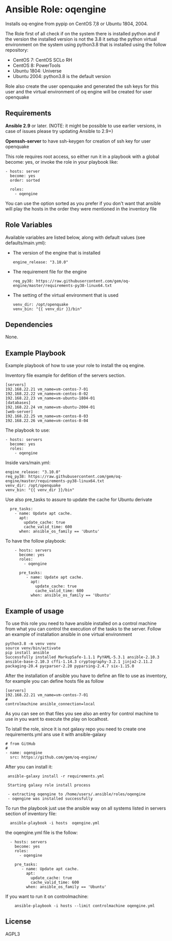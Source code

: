 Ansible Role: oqengine
=========

Installs oq-engine from pypip on CentOS 7,8 or Ubuntu 1804, 2004.

The Role first of all check if on the system there is installed python and if the version the installed version is not the 3.8 it setup the python virtual environment on the system using python3.8 that is installed using the follow repository:

- CentOS 7: CentOS SCLo RH
- CentOS 8: PowerTools 
- Ubuntu 1804: Universe
- Ubuntu 2004: python3.8 is the default version 

Role also create the user openquake and generated the ssh keys for this user and the virtual environment of oq engine will be created for user openquake

Requirements
------------

**Ansible 2.9** or later. (NOTE: it might be possible to use earlier versions, in case of issues please try updating Ansible to 2.9+)

**Openssh-server** to have ssh-keygen for creation of ssh key for user openquake 

This role requires root access, so either run it in a playbook with a global become: yes, or invoke the role in your playbook like:

    - hosts: server
      become: yes
      order: sorted

      roles:
        - oqengine

You can use the option sorted as you prefer if you don't want that ansible will play the hosts in the order they were mentioned in the inventory file

Role Variables
--------------
Available variables are listed below, along with default values (see defaults/main.yml):

- The version of the engine that is installed
    
    ```
    engine_release: "3.10.0"
    ```
    
- The requirement file for the engine 
 
     ```
    req_py38: https://raw.githubusercontent.com/gem/oq-engine/master/requirements-py38-linux64.txt
    ```
    
- The setting of the virtual environment that is used

    ```
    venv_dir: /opt/openquake
    venv_bin: "{{ venv_dir }}/bin"
    ```
    
Dependencies
------------

None.

Example Playbook
----------------

Example playbook of how to use your role to install the oq engine.

Inventory file example for defition of the servers section.

    [servers]
    192.168.22.21 vm_name=vm-centos-7-01
    192.168.22.22 vm_name=vm-centos-8-02
    192.168.22.23 vm_name=vm-ubuntu-1804-01
    [databases]
    192.168.22.24 vm_name=vm-ubuntu-2004-01
    [web-server]
    192.168.22.25 vm_name=vm-centos-8-03
    192.168.22.26 vm_name=vm-centos-8-04
    
The playbook to use:

    - hosts: servers
      become: yes
      roles:
        - oqengine
        
Inside vars/main.yml:

    engine_release: "3.10.0"
    req_py38: https://raw.githubusercontent.com/gem/oq-engine/master/requirements-py38-linux64.txt
    venv_dir: /opt/openquake
    venv_bin: "{{ venv_dir }}/bin"
    
Use also pre_tasks to assure to update the cache for Ubuntu derivate

      pre_tasks:
        - name: Update apt cache.
          apt:
            update_cache: true
            cache_valid_time: 600
          when: ansible_os_family == 'Ubuntu'

To have the follow playbook:

        - hosts: servers
          become: yes
          roles:
            - oqengine

          pre_tasks:
             - name: Update apt cache.
               apt:
                 update_cache: true
                 cache_valid_time: 600
               when: ansible_os_family == 'Ubuntu'

Example of usage
----------------

To use this role you need to have ansible installed on a control machine from what you can control the execution of the tasks to the server.
Follow an example of installation ansible in one virtual environment

    python3.8 -m venv venv
    source venv/bin/activate
    pip install ansible
    Successfully installed MarkupSafe-1.1.1 PyYAML-5.3.1 ansible-2.10.3 ansible-base-2.10.3 cffi-1.14.3 cryptography-3.2.1 jinja2-2.11.2 packaging-20.4 pycparser-2.20 pyparsing-2.4.7 six-1.15.0
    
 After the installation of ansible you have to define an file to use as inventory, for example you can define hosts file as follow
      
    [servers]
    192.168.22.21 vm_name=vm-centos-7-01
    #
    controlmachine ansible_connection=local
 
 As you can see on that files you see also an entry for control machine to use in you want to execute the play on localhost.
 
 To istall the role, since it is not galaxy repo you need to create one requirements.yml ans use it with ansible-galaxy
  
    # from GitHub
    # 
    - name: oqengine
      src: https://github.com/gem/oq-engine/
  
  After you can install it:
  
     ansible-galaxy install -r requirements.yml
 
     Starting galaxy role install process

     - extracting oqengine to /home/users/.ansible/roles/oqengine
     - oqengine was installed successfully
 
   To run the playbook just use the ansible way on all systems listed in servers section of inventory file:
   
      ansible-playbook -i hosts  oqengine.yml
      
   the oqengine.yml file is the follow: 
      
      - hosts: servers
        become: yes
        roles:
          - oqengine

        pre_tasks:
           - name: Update apt cache.
             apt:
               update_cache: true
               cache_valid_time: 600
             when: ansible_os_family == 'Ubuntu'
             
   If you want to run it on controlmachine:
        
        ansible-playbook -i hosts --limit controlmachine oqengine.yml
      
 

License
-------

AGPL3
